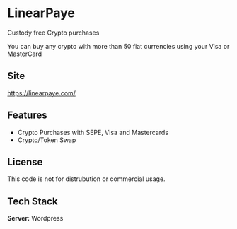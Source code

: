 # LinearPaye

Custody free Crypto purchases

You can buy any crypto with more than 50 fiat currencies using your Visa or MasterCard




## Site

https://linearpaye.com/


## Features

- Crypto Purchases with SEPE, Visa and Mastercards
- Crypto/Token Swap



## License

This code is not for distrubution or commercial usage.


## Tech Stack

**Server:** Wordpress

